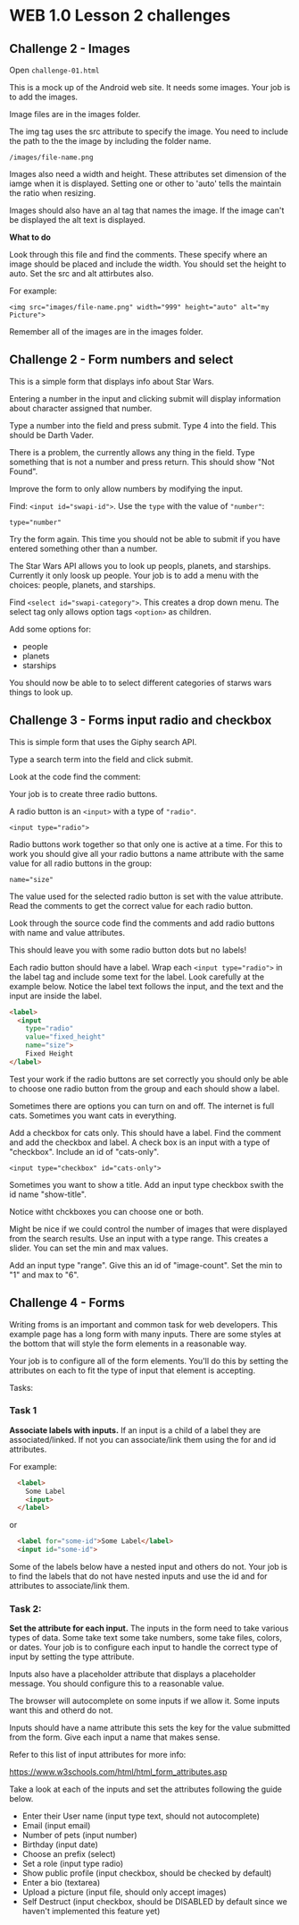 # WEB 1.0 Lesson 2 challenges 

## Challenge 2 - Images

Open `challenge-01.html`

This is a mock up of the Android web site. It needs some images. Your job is to add the images.

Image files are in the images folder. 

The img tag uses the src attribute to specify the image. You need to include the path to the the image by including the folder name. 

`/images/file-name.png`

Images also need a width and height. These attributes set dimension of the iamge when it is displayed. Setting one or other to 'auto' tells the maintain the ratio when resizing. 

Images should also have an al tag that names the image. If the image can't be displayed the alt text is displayed. 

**What to do**

Look through this file and find the comments. These specify where an image should be placed and include the width. You should set the height to auto. Set the src and alt attirbutes also.

For example: 

`<img src="images/file-name.png" width="999" height="auto" alt="my Picture">`

Remember all of the images are in the images folder. 

## Challenge 2 - Form numbers and select

This is a simple form that displays info about Star Wars. 

Entering a number in the input and clicking submit will display information about character assigned that number.

Type a number into the field and press submit. Type 4 into the field. This should be Darth Vader. 

There is a problem, the currently allows any thing in the field. Type something that is not a number and press return. This should show "Not Found". 

Improve the form to only allow numbers by modifying the input. 

Find: `<input id="swapi-id">`. Use the `type` with the value of `"number"`: 

`type="number"`

Try the form again. This time you should not be able to submit if you have entered something other than a number. 

The Star Wars API allows you to look up peopls, planets, and starships. Currently it only loosk up people. Your job is to add a menu with the choices: people, planets, and starships.

Find `<select id="swapi-category">`. This creates a drop down menu. The select tag only allows option tags `<option>` as children. 

Add some options for: 

- people
- planets
- starships

You should now be able to to select different categories of starws wars things to look up. 

## Challenge 3 - Forms input radio and checkbox

This is simple form that uses the Giphy search API.

Type a search term into the field and click submit. 

Look at the code find the comment: 

<!-- make three radio buttons -->

Your job is to create three radio buttons. 

A radio button is an `<input>` with a type of `"radio"`. 

`<input type="radio">`

Radio buttons work together so that only one is active at a time. For this to work you should give all your radio buttons a name attribute with the same value for all radio buttons in the group: 

`name="size"`

The value used for the selected radio button is set with the value attribute. Read the comments to get the correct value for each radio button. 

Look through the source code find the comments and add radio buttons with name and value attributes. 

This should leave you with some radio button dots but no labels!

Each radio button should have a label. Wrap each `<input type="radio">` in the label tag and include some text for the label. Look carefully at the example below. Notice the label text follows the input, and the text and the input are inside the label.

```html
<label>
  <input 
    type="radio" 
    value="fixed_height"
    name="size">
    Fixed Height
</label>
```

Test your work if the radio buttons are set correctly you should only be able to choose one radio button from the group and each should show a label.

Sometimes there are options you can turn on and off. The internet is full cats. Sometimes you want cats in everything. 

Add a checkbox for cats only. This should have a label. Find the comment and add the checkbox and label. A check box is an input with a type of "checkbox". Include an id of "cats-only". 

`<input type="checkbox" id="cats-only">`

Sometimes you want to show a title. Add an input type checkbox swith the id name "show-title".

Notice witht chckboxes you can choose one or both.

Might be nice if we could control the number of images that were displayed from the search results. Use an input with a type range. This creates a slider. You can set the min and max values. 

Add an input type "range". Give this an id of "image-count". Set the min to "1" and max to "6".

## Challenge 4 - Forms

Writing froms is an important and common task for web developers. This example page has a long form with many inputs. There are some styles at the bottom that will style the form elements in a reasonable way. 

Your job is to configure all of the form elements. You'll do this by setting the attributes on each to fit the type of input that element is accepting. 

Tasks: 

### Task 1

  **Associate labels with inputs.** If an input is a child of 
  a label they are associated/linked. If not you can 
  associate/link them using the for and id attributes. 

  For example: 

```html
  <label>
    Some Label
    <input>
  </label>
```

  or
  
```html
  <label for="some-id">Some Label</label>
  <input id="some-id">
```

  Some of the labels below have a nested input and 
  others do not. Your job is to find the labels that do not 
  have nested inputs and use the id and for attributes to 
  associate/link them. 

### Task 2: 

  **Set the attribute for each input.** The inputs in the 
  form need to take various types of data. Some take text
  some take numbers, some take files, colors, or dates. Your
  job is to configure each input to handle the correct type 
  of input by setting the type attribute. 

  Inputs also have a placeholder attribute that displays 
  a placeholder message. You should configure this to a 
  reasonable value. 

  The browser will autocomplete on some inputs if we allow
  it. Some inputs want this and otherd do not. 

  Inputs should have a name attribute this sets the key for 
  the value submitted from the form. Give each input a name
  that makes sense. 

  Refer to this list of input attributes for more info: 

  https://www.w3schools.com/html/html_form_attributes.asp
 
  Take a look at each of the inputs and set the attributes 
  following the guide below. 

  - Enter their User name (input type text, should not autocomplete)
  - Email (input email)
  - Number of pets (input number)
  - Birthday (input date)
  - Choose an prefix (select)
  - Set a role (input type radio)
  - Show public profile (input checkbox, should be checked by default)
  - Enter a bio (textarea)
  - Upload a picture (input file, should only accept images)
  - Self Destruct (input checkbox, should be DISABLED by default since we haven't implemented this feature yet)
  
